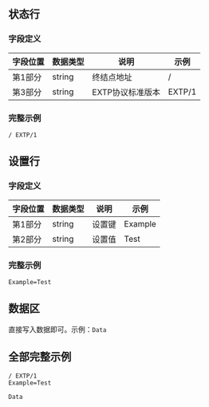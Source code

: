 ## 状态行

### 字段定义

字段位置 | 数据类型 | 说明 | 示例
--- | --- | --- | ---
第1部分 | string | 终结点地址 | /
第3部分 | string | EXTP协议标准版本 | EXTP/1

### 完整示例

```
/ EXTP/1
```

## 设置行

### 字段定义

字段位置 | 数据类型 | 说明 | 示例
--- | --- | --- | ---
第1部分 | string | 设置键 | Example
第2部分 | string | 设置值 | Test

### 完整示例

```
Example=Test
```

## 数据区

直接写入数据即可。示例：```Data```

## 全部完整示例

```
/ EXTP/1
Example=Test

Data
```